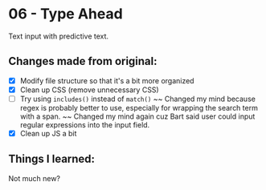 # 06 - Type Ahead
Text input with predictive text.

## Changes made from original:
- [x] Modify file structure so that it's a bit more organized
- [x] Clean up CSS (remove unnecessary CSS)
- [ ] Try using `includes()` instead of `match()` ~~ Changed my mind because regex is probably better to use, especially for wrapping the search term with a span. ~~ Changed my mind again cuz Bart said user could input regular expressions into the input field.
- [x] Clean up JS a bit

## Things I learned:
Not much new?
